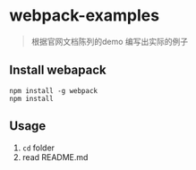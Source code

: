 # webpack-examples

> 根据官网文档陈列的demo 编写出实际的例子

## Install webapack

```
npm install -g webpack
npm install
```

## Usage

1. `cd` folder
2. read README.md